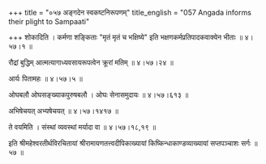 +++
title = "०५७ अङ्गदेन स्वकष्टनिरूपणम्"
title_english = "057 Angada informs their plight to Sampaati"

+++
शोकादिति । कर्मणा शङ्किताः "मृतं मृतं च भक्षिष्ये" इति भक्षणकर्मप्रतिपादकवाक्येन भीताः  ॥  ४।५७।१  ॥   

  

रौद्रां बुद्धिम् आत्मत्यागाध्यवसायरूपत्वेन क्रूरां मतिम्  ॥  ४।५७।२४  ॥   

  

आर्यः पितामहः  ॥  ४।५७।५  ॥   

  

ओघबलौ ओघसङ्ख्याकपुरुषबलौ । ओघः सेनासमुदायः  ॥  ४।५७।६१३  ॥   

  

अभिषेचयत् अभ्यषेचयत्  ॥  ४।५७।१४१७  ॥   

  

ते वयमिति । संस्थां व्यवस्थां मर्यादा वा  ॥  ४।५७।१८,१९  ॥   

  

इति श्रीमहेश्वरतीर्थविरचितायां श्रीरामायणतत्त्वदीपिकाख्यायां किष्किन्धाकाण्डव्याख्यायां सप्तपञ्चाशः सर्गः  ॥  ५७  ॥   

  

